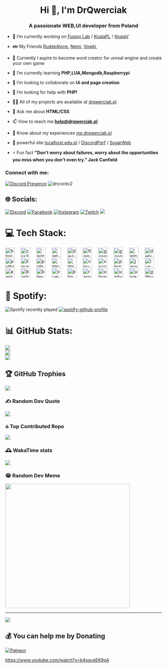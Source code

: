 <h1 align="center">Hi 👋, I'm DrQwerciak</h1>
<h3 align="center">A passionate WEB,UI developer from Poland</h3>

- 🔭 I’m currently working on [Fusion Lab](FusionLab.pl) / [KoalaPL](koalapl.github.io) / [KoalaV](https://github.com/Edu-Koala-V)

- 👪 My Friends [RudekAlone](https://github.com/RudekAlone), [Nemi](https://github.com/nemi333), [Vowki](https://github.com/vowki21), 

- 🐲 Currently I aspire to become  word creator for unreal engine and create your own game
  
- 🌱 I’m currently learning **PHP,LUA,Mongodb,Raspberrypi**

- 👯 I’m looking to collaborate on **Ui and page creation**

- 🤝 I’m looking for help with **PHP!**

- 👨‍💻 All of my projects are available at [drqwerciak.pl](https://drqwerciak.pl)

- 💬 Ask me about **HTML/CSS**

- 📫 How to reach me **help@drqwerciak.pl**

- 📄 Know about my experiences [me.drqwerciak.pl](https://me.drqwerciak.pl)

- 📶 powerful site [localhost.edu.pl](https://localhost.edu.pl) / [DiscordPorf](https://drqwerciakorg.github.io/Discord-Web/) / [SugarWeb](https://suggar.eu/)

- ⚡ Fun fact **"Don't worry about failures, worry about the opportunities you miss when you don't even try." Jack Canfield**

<h3 align="left">Connect with me:</h3>
<p align="left"></p>
<!-- [Discord Profile](https://discord-readme-badge.vercel.app/api?id=<979989714272681984>) -->

[![Discord Presence](https://lanyard.cnrad.dev/api/979989714272681984)](https://discord.com/users/979989714272681984)
![dricordv2](https://lanyard.cnrad.dev/api/979989714272681984?bg=00000500&amp;idleMessage=Currently%20Idle.&amp;animated=true&amp;borderRadius=20px&amp;theme=dark&amp;hide&amp;showDisplayName=false&amp;hideBadges=false&amp;hideStatus=false)



## 🌐 Socials:
[![Discord](https://img.shields.io/badge/Discord-%237289DA.svg?logo=discord&logoColor=white)](https://discord.gg/.drqwerciak) [![Facebook](https://img.shields.io/badge/Facebook-%231877F2.svg?logo=Facebook&logoColor=white)](https://facebook.com/https://www.facebook.com/drqwercik/) [![Instagram](https://img.shields.io/badge/Instagram-%23E4405F.svg?logo=Instagram&logoColor=white)](https://instagram.com/https://www.instagram.com/drqwerciak/) [![Twitch](https://img.shields.io/badge/Twitch-%239146FF.svg?logo=Twitch&logoColor=white)](https://twitch.tv/https://www.twitch.tv/drqwerciak) [![](https://visitcount.itsvg.in/api?id=DrQwerciaks&label=Profile%20Views&color=12&icon=2&pretty=false)](https://visitcount.itsvg.in)

# 💻 Tech Stack:
<div align="left">
  <img src="https://cdn.jsdelivr.net/gh/devicons/devicon/icons/html5/html5-plain.svg" height="30" alt="html5 logo"  />
  <img width="12" />
  <img src="https://cdn.jsdelivr.net/gh/devicons/devicon/icons/css3/css3-plain.svg" height="30" alt="css3 logo"  />
  <img width="12" />
  <img src="https://cdn.jsdelivr.net/gh/devicons/devicon/icons/wordpress/wordpress-plain.svg" height="30" alt="wordpress logo"  />
  <img width="12" />
  <img src="https://cdn.jsdelivr.net/gh/devicons/devicon/icons/woocommerce/woocommerce-plain.svg" height="30" alt="woocommerce logo"  />
  <img width="12" />
  <img src="https://cdn.jsdelivr.net/gh/devicons/devicon/icons/devicon/devicon-original.svg" height="30" alt="devicon logo"  />
  <img width="12" />
  <img src="https://cdn.jsdelivr.net/gh/devicons/devicon/icons/figma/figma-original.svg" height="30" alt="figma logo"  />
  <img width="12" />
  <img src="https://cdn.jsdelivr.net/gh/devicons/devicon/icons/googlecloud/googlecloud-original.svg" height="30" alt="googlecloud logo"  />
  <img width="12" />
  <img src="https://cdn.jsdelivr.net/gh/devicons/devicon/icons/google/google-original.svg" height="30" alt="google logo"  />
  <img width="12" />
  <img src="https://cdn.jsdelivr.net/gh/devicons/devicon/icons/windows8/windows8-original.svg" height="30" alt="windows8 logo"  />
  <img width="12" />
  <img src="https://cdn.jsdelivr.net/gh/devicons/devicon/icons/debian/debian-plain.svg" height="30" alt="debian logo"  />
  <img width="12" />
  <img src="https://cdn.jsdelivr.net/gh/devicons/devicon/icons/putty/putty-original.svg" height="30" alt="putty logo"  />
  <img width="12" />
  <img src="https://cdn.jsdelivr.net/gh/devicons/devicon/icons/linux/linux-original.svg" height="30" alt="linux logo"  />
  <img width="12" />
  <img src="https://cdn.jsdelivr.net/gh/devicons/devicon/icons/python/python-plain.svg" height="30" alt="python logo"  />
  <img width="12" />
  <img src="https://cdn.jsdelivr.net/gh/devicons/devicon/icons/mongodb/mongodb-original.svg" height="30" alt="mongodb logo"  />
  <img width="12" />
  <img src="https://cdn.jsdelivr.net/gh/devicons/devicon/icons/mysql/mysql-original.svg" height="30" alt="mysql logo"  />
  <img width="12" />
  <img src="https://cdn.jsdelivr.net/gh/devicons/devicon/icons/visualstudio/visualstudio-plain.svg" height="30" alt="visualstudio logo"  />
  <img width="12" />
  <img src="https://cdn.jsdelivr.net/gh/devicons/devicon/icons/vscode/vscode-original.svg" height="30" alt="vscode logo"  />
  <img width="12" />
  <img src="https://cdn.jsdelivr.net/gh/devicons/devicon/icons/photoshop/photoshop-plain.svg" height="30" alt="photoshop logo"  />
  <img width="12" />
  <img src="https://cdn.jsdelivr.net/gh/devicons/devicon/icons/javascript/javascript-plain.svg" height="30" alt="javascript logo"  />
  <img width="12" />
  <img src="https://cdn.jsdelivr.net/gh/devicons/devicon/icons/lua/lua-original.svg" height="30" alt="lua logo"  />
  <img width="12" />
  <img src="https://cdn.jsdelivr.net/gh/devicons/devicon/icons/apple/apple-original.svg" height="30" alt="apple logo"  />
  <img width="12" />
  <img src="https://cdn.jsdelivr.net/gh/devicons/devicon/icons/bash/bash-original.svg" height="30" alt="bash logo"  />
  <img width="12" />
  <img src="https://cdn.jsdelivr.net/gh/devicons/devicon/icons/blender/blender-original.svg" height="30" alt="blender logo"  />
  <img width="12" />
  <img src="https://cdn.jsdelivr.net/gh/devicons/devicon/icons/vuejs/vuejs-original.svg" height="30" alt="vuejs logo"  />
  <img width="12" />
  <img src="https://cdn.jsdelivr.net/gh/devicons/devicon/icons/php/php-original.svg" height="30" alt="php logo"  />
  <img width="12" />
  <img src="https://cdn.jsdelivr.net/gh/devicons/devicon/icons/raspberrypi/raspberrypi-original.svg" height="30" alt="raspberrypi logo"  />
  <img width="12" />
  <img src="https://cdn.jsdelivr.net/gh/devicons/devicon/icons/ubuntu/ubuntu-plain.svg" height="30" alt="ubuntu logo"  />
  <img width="12" />
  <img src="https://cdn.jsdelivr.net/gh/devicons/devicon/icons/unity/unity-original.svg" height="30" alt="unity logo"  />
  <img width="12" />
  <img src="https://cdn.jsdelivr.net/gh/devicons/devicon/icons/unrealengine/unrealengine-original.svg" height="30" alt="unrealengine logo"  />
  <img width="12" />
  <img src="https://cdn.jsdelivr.net/gh/devicons/devicon/icons/github/github-original.svg" height="30" alt="github logo"  />
</div>

# 🎵 Spotify:

![Spotify recently played](https://spotify-recently-played-readme.vercel.app/api?user=31raxkwqbdbxe2an7ypbdwch2ebu)
[![spotify-github-profile](https://spotify-github-profile.vercel.app/api/view?uid=31raxkwqbdbxe2an7ypbdwch2ebu&cover_image=true&theme=default&show_offline=false&background_color=030303&interchange=true&bar_color=53b14f&bar_color_cover=true)](https://spotify-github-profile.vercel.app/api/view?uid=31raxkwqbdbxe2an7ypbdwch2ebu&redirect=true)

# 📊 GitHub Stats:
![](https://github-readme-stats.vercel.app/api?username=DrQwerciaks&theme=dark&hide_border=false&include_all_commits=false&count_private=false)<br/>
![](https://github-readme-streak-stats.herokuapp.com/?user=DrQwerciaks&theme=dark&hide_border=false)<br/>
![](https://github-readme-stats.vercel.app/api/top-langs/?username=DrQwerciaks&theme=dark&hide_border=false&include_all_commits=false&count_private=false&layout=compact)

## 🏆 GitHub Trophies
![](https://github-profile-trophy.vercel.app/?username=DrQwerciaks&theme=darkhub&no-frame=false&no-bg=true&margin-w=4)

### ✍️ Random Dev Quote
![](https://quotes-github-readme.vercel.app/api?type=horizontal&theme=dark)

### 🔝 Top Contributed Repo
![](https://github-contributor-stats.vercel.app/api?username=DrQwerciaks&limit=5&theme=dark&combine_all_yearly_contributions=true)

### 🕰️ WakaTime stats
[![](https://github-readme-stats.vercel.app/api/wakatime?username=DrQwerciak)](https://github.com/drqwerciaks)

### 😂 Random Dev Meme
<img src='https://randommeme-five.vercel.app/' style="height: 400px;"/>

---
[![](https://visitcount.itsvg.in/api?id=DrQwerciaks&icon=0&color=0)](https://visitcount.itsvg.in)

  ## 💰 You can help me by Donating
  [![Patreon](https://img.shields.io/badge/Patreon-F96854?style=for-the-badge&logo=patreon&logoColor=white)](https://patreon.com/DrQwerciak) 

  
<!-- Proudly created with GPRM ( https://gprm.itsvg.in ) -->
https://www.youtube.com/watch?v=b4sgueEK9pA